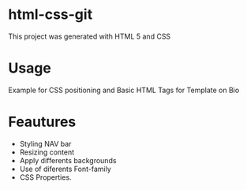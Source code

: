 # html-css-git
This project was generated with HTML 5 and CSS

# Usage 

Example for CSS positioning and Basic HTML Tags
for Template on Bio 

# Feautures
* Styling NAV bar 
* Resizing  content
* Apply differents backgrounds
* Use of diferents Font-family
* CSS Properties.



